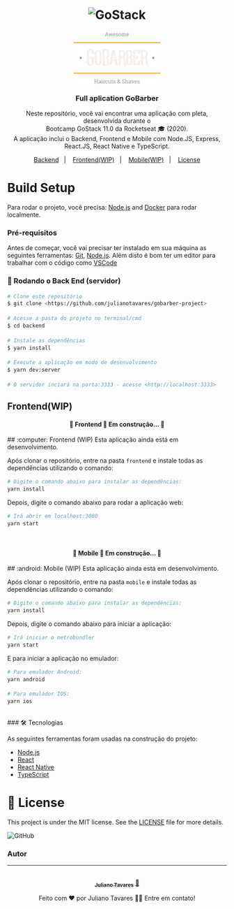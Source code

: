 <h1 align="center">
    <img alt="GoStack" src="https://rocketseat-cdn.s3-sa-east-1.amazonaws.com/bootcamp-header.png" width="200px" />
</h1>

<h3 align="center">
  <img alt="GoStack" src="assets/logo.png" width="200px" /> <br/><br/>
  Full aplication GoBarber
</h3>

<p align="center">Neste repositório, você vai encontrar uma aplicação com pleta, desenvolvida durante o<br/>Bootcamp GoStack 11.0 da Rocketseat 🎓 (2020). <br/> A aplicação inclui o Backend, Frontend e Mobile com Node.JS, Express, React.JS, React Native e TypeScript.</p>

<p align="center">
  <a href="#coffee-back-end">Backend</a>&nbsp;&nbsp;&nbsp;|&nbsp;&nbsp;&nbsp;
  <a href="#computer-front-end">Frontend(WIP)</a>&nbsp;&nbsp;&nbsp;|&nbsp;&nbsp;&nbsp;
  <a href="#iphone-mobile">Mobile(WIP)</a>&nbsp;&nbsp;&nbsp;|&nbsp;&nbsp;&nbsp;
  <a href="#memo-license">License</a>
</p>

# Build Setup

Para rodar o projeto, você precisa: [Node.js](https://nodejs.org/) and [Docker](https://docs.docker.com/install/)  para rodar localmente.

### Pré-requisitos

Antes de começar, você vai precisar ter instalado em sua máquina as seguintes ferramentas:
[Git](https://git-scm.com), [Node.js](https://nodejs.org/en/). 
Além disto é bom ter um editor para trabalhar com o código como [VSCode](https://code.visualstudio.com/)

### 🎲 Rodando o Back End (servidor)

```bash
# Clone este repositório
$ git clone <https://github.com/julianotavares/gobarber-project>

# Acesse a pasta do projeto no terminal/cmd
$ cd backend

# Instale as dependências
$ yarn install

# Execute a aplicação em modo de desenvolvimento
$ yarn dev:server

# O servidor inciará na porta:3333 - acesse <http://localhost:3333>
```

## Frontend(WIP)

<h4 align="center"> 
	🚧  Frontend 🚀 Em construção...  🚧
</h4>
## :computer: Frontend (WIP)
Esta aplicação ainda está em desenvolvimento.
<br>

Após clonar o repositório, entre na pasta `frontend` e instale todas as dependências utilizando o comando:
```bash
# Digite o comando abaixo para instalar as dependências:
yarn install
```
Depois, digite o comando abaixo para rodar a aplicação web:
```bash
# Irá abrir em localhost:3000
yarn start
```
<br>

<h4 align="center"> 
	🚧  Mobile 🚀 Em construção...  🚧
</h4>
## :android: Mobile (WIP)
Esta aplicação ainda está em desenvolvimento.
<br>

Após clonar o repositório, entre na pasta `mobile` e instale todas as dependências utilizando o comando:
```bash
# Digite o comando abaixo para instalar as dependências:
yarn install
```
Depois, digite o comando abaixo para iniciar a aplicação:
```bash
# Irá iniciar o metrobundler
yarn start
```
E para iniciar a aplicação no emulador:
```bash
# Para emulador Android:
yarn android

# Para emulador IOS:
yarn ios
```
<br>
### 🛠 Tecnologias

As seguintes ferramentas foram usadas na construção do projeto:

- [Node.js](https://nodejs.org/en/)
- [React](https://pt-br.reactjs.org/)
- [React Native](https://reactnative.dev/)
- [TypeScript](https://www.typescriptlang.org/)
  
# :memo: License

This project is under the MIT license. See the [LICENSE](LICENSE.md) file for more details.

![GitHub](https://img.shields.io/github/license/julianotavares/gobarber-project?logo=Licensed)

### Autor
---


<div align="center">
<a href="https://www.linkedin.com/in/julianotavares/">
 <img style="border-radius: 50%" src="https://avatars3.githubusercontent.com/u/38234499?s=460&u=465cde5b2afdf65c5b43d8c0496bde2fa5a7dd1a&v=4" width="100px;" alt=""/>
 <br />
 <sub><b>Juliano Tavares</b></sub></a> <a href="https://www.linkedin.com/in/julianotavares/" title="Juliano Tavares">🚀</a>

Feito com ❤️ por Juliano Tavares 👋🏽 Entre em contato!
</div>
